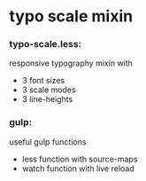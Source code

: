 # typo scale mixin

### typo-scale.less:
responsive typography mixin with
* 3 font sizes
* 3 scale modes
* 3 line-heights

### gulp:
useful gulp functions
* less function with source-maps
* watch function with live reload
